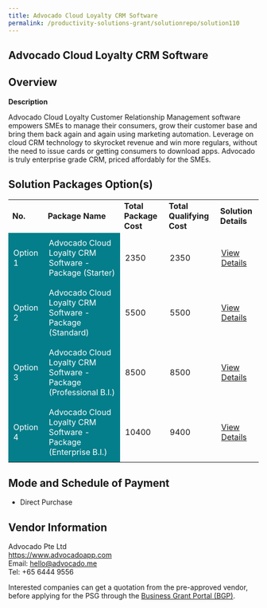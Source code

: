 ```yaml
---
title: Advocado Cloud Loyalty CRM Software
permalink: /productivity-solutions-grant/solutionrepo/solution110
---
```


## Advocado Cloud Loyalty CRM Software

## Overview

**Description**

Advocado Cloud Loyalty Customer Relationship Management software empowers SMEs to manage their consumers, grow their customer base and bring them back again and again using marketing automation. Leverage on cloud CRM technology to skyrocket revenue and win more regulars, without the need to issue cards or getting consumers to download apps. Advocado is truly enterprise grade CRM, priced affordably for the SMEs.

## Solution Packages Option(s)

<table>
<tr>
<td><b>No.</b></td>
<td><b>Package Name</b></td>
<td><b>Total Package Cost</b></td>
<td><b>Total Qualifying Cost</b></td>
<td><b>Solution Details</b></td>
</tr>
<tr>
<td style='padding: 10px; background-color: #037E8A; color: #FFFFFF;'>Option 1</td>
<td style='padding: 10px; background-color: #037E8A; color: #FFFFFF;'>Advocado Cloud Loyalty CRM Software - Package (Starter)</td>
<td style='padding: 10px;'>2350</td>
<td style='padding: 10px;'>2350</td>
<td style='padding: 10px;'><a href='https://www.gobusiness.gov.sg/images/psg/Advocado_20200085_Annex_3_20200625145311_Part_1.pdf' target='_blank'>View Details</a></td>
</tr>
<tr>
<td style='padding: 10px; background-color: #037E8A; color: #FFFFFF;'>Option 2</td>
<td style='padding: 10px; background-color: #037E8A; color: #FFFFFF;'>Advocado Cloud Loyalty CRM Software - Package (Standard)</td>
<td style='padding: 10px;'>5500</td>
<td style='padding: 10px;'>5500</td>
<td style='padding: 10px;'><a href='https://www.gobusiness.gov.sg/images/psg/Advocado_20200085_Annex_3_20200625145311_Part_2.pdf' target='_blank'>View Details</a></td>
</tr>
<tr>
<td style='padding: 10px; background-color: #037E8A; color: #FFFFFF;'>Option 3</td>
<td style='padding: 10px; background-color: #037E8A; color: #FFFFFF;'>Advocado Cloud Loyalty CRM Software - Package (Professional B.I.)</td>
<td style='padding: 10px;'>8500</td>
<td style='padding: 10px;'>8500</td>
<td style='padding: 10px;'><a href='https://www.gobusiness.gov.sg/images/psg/Advocado_20200085_Annex_3_20200625145311_Part_3.pdf' target='_blank'>View Details</a></td>
</tr>
<tr>
<td style='padding: 10px; background-color: #037E8A; color: #FFFFFF;'>Option 4</td>
<td style='padding: 10px; background-color: #037E8A; color: #FFFFFF;'>Advocado Cloud Loyalty CRM Software - Package (Enterprise B.I.)</td>
<td style='padding: 10px;'>10400</td>
<td style='padding: 10px;'>9400</td>
<td style='padding: 10px;'><a href='https://www.gobusiness.gov.sg/images/psg/Advocado_20200085_Annex_3_20200625145311_Part_4.pdf' target='_blank'>View Details</a></td>
</tr>
</table>

## Mode and Schedule of Payment

 - Direct Purchase

## Vendor Information

 Advocado Pte Ltd<br>https://www.advocadoapp.com<br>Email: hello@advocado.me<br>Tel: +65 6444 9556

Interested companies can get a quotation from the pre-approved vendor, before applying for the PSG through the <a href='https://www.businessgrants.gov.sg/' target='_blank' rel='noopener'>Business Grant Portal (BGP)</a>.

<script src="/jquery/resize-tables.js"></script>
